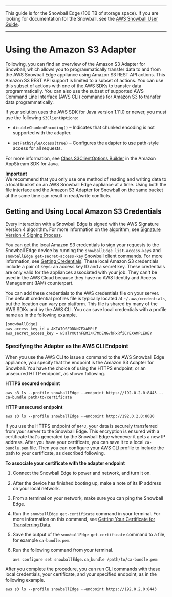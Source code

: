--------

This guide is for the Snowball Edge \(100 TB of storage space\)\. If you are looking for documentation for the Snowball, see the [AWS Snowball User Guide](http://docs.aws.amazon.com/snowball/latest/ug/whatissnowball.html)\.

--------

# Using the Amazon S3 Adapter<a name="using-adapter"></a>

Following, you can find an overview of the Amazon S3 Adapter for Snowball, which allows you to programmatically transfer data to and from the AWS Snowball Edge appliance using Amazon S3 REST API actions\. This Amazon S3 REST API support is limited to a subset of actions\. You can use this subset of actions with one of the AWS SDKs to transfer data programmatically\. You can also use the subset of supported AWS Command Line Interface \(AWS CLI\) commands for Amazon S3 to transfer data programmatically\.

If your solution uses the AWS SDK for Java version 1\.11\.0 or newer, you must use the following `S3ClientOptions`:

+ `disableChunkedEncoding()` – Indicates that chunked encoding is not supported with the adapter\.

+ `setPathStyleAccess(true)` – Configures the adapter to use path\-style access for all requests\.

For more information, see [Class S3ClientOptions\.Builder](http://docs.aws.amazon.com/AWSJavaSDK/latest/javadoc/com/amazonaws/services/s3/S3ClientOptions.Builder.html) in the Amazon AppStream SDK for Java\.

**Important**  
We recommend that you only use one method of reading and writing data to a local bucket on an AWS Snowball Edge appliance at a time\. Using both the file interface and the Amazon S3 Adapter for Snowball on the same bucket at the same time can result in read/write conflicts\.

## Getting and Using Local Amazon S3 Credentials<a name="adapter-credentials"></a>

Every interaction with a Snowball Edge is signed with the AWS Signature Version 4 algorithm\. For more information on the algorithm, see [Signature Version 4 Signing Process](http://docs.aws.amazon.com/general/latest/gr/signature-version-4.html)\.

You can get the local Amazon S3 credentials to sign your requests to the Snowball Edge device by running the `snowballEdge list-access-keys` and `snowballEdge get-secret-access-key` Snowball client commands\. For more information, see [Getting Credentials](using-client-commands.md#client-credentials)\. These local Amazon S3 credentials include a pair of keys: an access key ID and a secret key\. These credentials are only valid for the appliances associated with your job\. They can't be used in the AWS Cloud because they have no AWS Identity and Access Management \(IAM\) counterpart\.

You can add these credentials to the AWS credentials file on your server\. The default credential profiles file is typically located at `~/.aws/credentials`, but the location can vary per platform\. This file is shared by many of the AWS SDKs and by the AWS CLI\. You can save local credentials with a profile name as in the following example\.

```
[snowballEdge]
aws_access_key_id = AKIAIOSFODNN7EXAMPLE
aws_secret_access_key = wJalrXUtnFEMI/K7MDENG/bPxRfiCYEXAMPLEKEY
```

### Specifying the Adapter as the AWS CLI Endpoint<a name="using-adapter-cli-endpoint"></a>

When you use the AWS CLI to issue a command to the AWS Snowball Edge appliance, you specify that the endpoint is the Amazon S3 Adapter for Snowball\. You have the choice of using the HTTPS endpoint, or an unsecured HTTP endpoint, as shown following\.

**HTTPS secured endpoint**

```
aws s3 ls --profile snowballEdge --endpoint https://192.0.2.0:8443 --ca-bundle path/to/certificate
```

**HTTP unsecured endpoint**

```
aws s3 ls --profile snowballEdge --endpoint http://192.0.2.0:8080
```

If you use the HTTPS endpoint of `8443`, your data is securely transferred from your server to the Snowball Edge\. This encryption is ensured with a certificate that's generated by the Snowball Edge whenever it gets a new IP address\. After you have your certificate, you can save it to a local `ca-bundle.pem` file\. Then you can configure your AWS CLI profile to include the path to your certificate, as described following\.

**To associate your certificate with the adapter endpoint**

1. Connect the Snowball Edge to power and network, and turn it on\.

1. After the device has finished booting up, make a note of its IP address on your local network\.

1. From a terminal on your network, make sure you can ping the Snowball Edge\.

1. Run the `snowballEdge get-certificate` command in your terminal\. For more information on this command, see [Getting Your Certificate for Transferring Data](using-client-commands.md#snowball-edge-certificates-cli)\.

1. Save the output of the `snowballEdge get-certificate` command to a file, for example `ca-bundle.pem`\.

1. Run the following command from your terminal\.

   ```
   aws configure set snowballEdge.ca_bundle /path/to/ca-bundle.pem
   ```

After you complete the procedure, you can run CLI commands with these local credentials, your certificate, and your specified endpoint, as in the following example\.

```
aws s3 ls --profile snowballEdge --endpoint https://192.0.2.0:8443
```